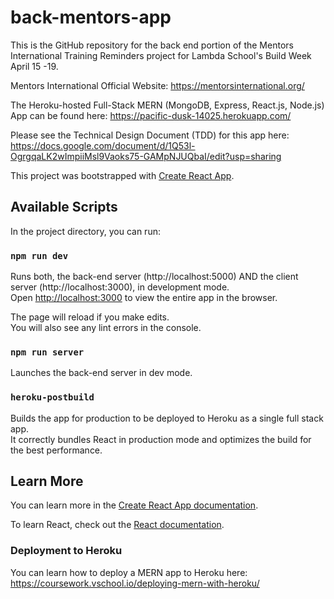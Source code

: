 # back-mentors-app

This is the GitHub repository for the back end portion of the Mentors International Training Reminders project
for Lambda School's Build Week April 15 -19.

Mentors International Official Website: https://mentorsinternational.org/

The Heroku-hosted Full-Stack MERN (MongoDB, Express, React.js, Node.js) App can be found here: https://pacific-dusk-14025.herokuapp.com/

Please see the Technical Design Document (TDD) for this app here: https://docs.google.com/document/d/1Q53l-OgrgqaLK2wImpiiMsl9Vaoks75-GAMpNJUQbaI/edit?usp=sharing

This project was bootstrapped with [Create React App](https://github.com/facebook/create-react-app).

## Available Scripts

In the project directory, you can run:

### `npm run dev`

Runs both, the back-end server (http://localhost:5000) AND the client server (http://localhost:3000), in development mode.<br>
Open [http://localhost:3000](http://localhost:3000) to view the entire app in the browser.

The page will reload if you make edits.<br>
You will also see any lint errors in the console.

### `npm run server`

Launches the back-end server in dev mode.<br>

### `heroku-postbuild`

Builds the app for production to be deployed to Heroku as a single full stack app.<br>
It correctly bundles React in production mode and optimizes the build for the best performance.

## Learn More

You can learn more in the [Create React App documentation](https://facebook.github.io/create-react-app/docs/getting-started).

To learn React, check out the [React documentation](https://reactjs.org/).

### Deployment to Heroku

You can learn how to deploy a MERN app to Heroku here: https://coursework.vschool.io/deploying-mern-with-heroku/


